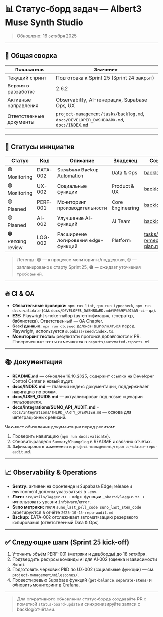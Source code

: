 # 📊 Статус-борд задач — Albert3 Muse Synth Studio

> Обновлено: 16 октября 2025

---

## 🧭 Общая сводка

| Показатель | Значение |
| --- | --- |
| Текущий спринт | Подготовка к Sprint 25 (Sprint 24 закрыт) |
| Версия в разработке | 2.6.2 |
| Активные направления | Observability, AI-генерация, Supabase Ops, UX |
| Ответственные документы | `project-management/tasks/backlog.md`, `docs/DEVELOPER_DASHBOARD.md`, `docs/INDEX.md` |

---

## 🚦 Статусы инициатив

| Статус | Код | Описание | Владелец | Ссылка |
| --- | --- | --- | --- | --- |
| 🟢 Monitoring | DATA-002 | Supabase Backup Automation | Data & Ops | [backlog](backlog.md#data-002-supabase-backup-automation-) |
| 🟢 Monitoring | UX-002 | Социальные функции | Product & UX | [backlog](backlog.md#ux-002-социальные-функции-) |
| 🟡 Planned | PERF-001 | Мониторинг производительности | Core Engineering | [backlog](backlog.md#perf-001-мониторинг-производительности-) |
| 🟡 Planned | AI-002 | Улучшение AI-функций | AI Team | [backlog](backlog.md#ai-002-улучшение-ai-функций-) |
| 🟠 Pending review | LOG-002 | Расширение логирования edge-функций | Platform | [tasks/audit-remediation-plan.md](audit-remediation-plan.md#log-002) |

> Легенда: 🟢 — в процессе мониторинга/поддержки, 🟡 — запланировано к старту Sprint 25, 🟠 — ожидает уточнения требований.

---

## 🔥 CI & QA

- **Обязательные проверки:** `npm run lint`, `npm run typecheck`, `npm run docs:validate` (см. `docs/DEVELOPER_DASHBOARD.md#%F0%9F%94%A5-ci--qa`).
- **E2E:** Playwright smoke-набор (аутентификация, генератор, библиотека). Ответственный — QA Chapter.
- **Seed данных:** `npm run db:seed` должен выполняться перед Playwright, используется `supabase/seed/index.ts`.
- **Мониторинг тестов:** результаты прогонов добавляются к PR. Просроченные тесты отмечаются в `reports/automated-reports.md`.

---

## 📚 Документация

- **README.md** — обновлён 16.10.2025, содержит ссылки на Developer Control Center и новый аудит.
- **docs/INDEX.md** — главный индекс документации, поддерживает навигацию по ролям.
- **docs/USER_GUIDE.md** — актуализирован под новые сценарии пользователя.
- **docs/integrations/SUNO_API_AUDIT.md** + `docs/integrations/THIRD_PARTY_OVERVIEW.md` — основа для интеграционных ревизий.

Чек-лист обновления документации перед релизом:
1. Проверить навигацию (`npm run docs:validate`).
2. Обновить разделы `Summary`/`Changelog` в README и связных отчётах.
3. Зафиксировать изменения в `project-management/reports/<date>-repo-audit.md`.

---

## 📈 Observability & Operations

- **Sentry:** активен на фронтенде и Supabase Edge; release и environment должны указываться в `.env`.
- **Логи:** `src/utils/logger.ts` + edge-функции `_shared/logger.ts` → использовать уровни `info`/`warn`/`error`.
- **Suno метрики:** поля `suno_last_poll_code`, `suno_last_stem_code` агрегируются в отчёте `2025-10-16-repo-audit.md`.
- **Backup:** DATA-002 отслеживает автоматизацию резервного копирования (ответственный Data & Ops).

---

## ✅ Следующие шаги (Sprint 25 kick-off)

1. Уточнить объём PERF-001 (метрики и дашборды) до 18 октября.
2. Подтвердить ресурсы команды AI для AI-002 (оценка и зависимости Suno).
3. Подготовить черновик PRD по UX-002 (социальные функции) — см. `project-management/milestones/`.
4. Провести ревью Supabase функций (`get-balance`, `separate-stems`) и обновить мониторинг в Grafana.

---

> Для оперативного обновления статус-борда создавайте PR с пометкой `status-board-update` и синхронизируйте записи с backlog/отчётами.
